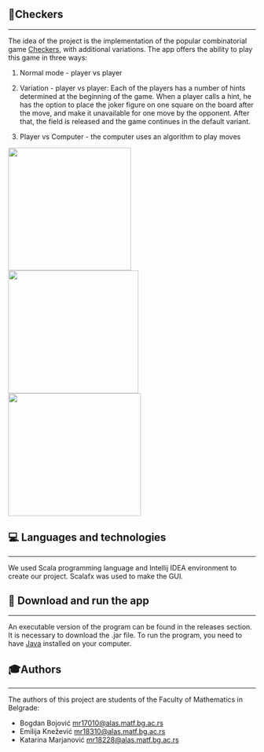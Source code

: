 ## 🔴Checkers
___
The idea of the project is the implementation of the popular combinatorial game [Checkers](https://en.wikipedia.org/wiki/Draughts), with additional variations.
The app offers the ability to play this game in three ways:

1. Normal mode - player vs player

2. Variation - player vs player: Each of the players has a number of hints determined at the beginning of the game. When a player calls a hint, he has the option to place the joker figure on one square on the board after the move, and make it unavailable for one move by the opponent. After that, the field is released and the game continues in the default variant.

3. Player vs Computer - the computer uses an algorithm to play moves

<img src = "https://user-images.githubusercontent.com/78443756/118380276-c22d9100-b5e0-11eb-8451-8eed7d3b67b6.png" width ="250" height ="250"> <img src = "https://user-images.githubusercontent.com/78443756/118380284-da9dab80-b5e0-11eb-807e-51f57f6e2254.png" width ="265" height ="250"> <img src = "https://user-images.githubusercontent.com/78443756/118380301-f1440280-b5e0-11eb-9b60-00e00c43287f.png" width ="270" height ="250">

## 💻 Languages and technologies
___
We used Scala programming language and Intellij IDEA environment to create our project. Scalafx was used to make the GUI.

## 📎 Download and run the app
___
An executable version of the program can be found in the releases section. It is necessary to download the .jar file. 
To run the program, you need to have [Java](https://www.java.com/en/download/) installed on your computer.

## 🎓Authors
___
The authors of this project are students of the Faculty of Mathematics in Belgrade:
- Bogdan Bojović mr17010@alas.matf.bg.ac.rs 
- Emilija Knežević mr18310@alas.matf.bg.ac.rs
- Katarina Marjanović mr18228@alas.matf.bg.ac.rs
